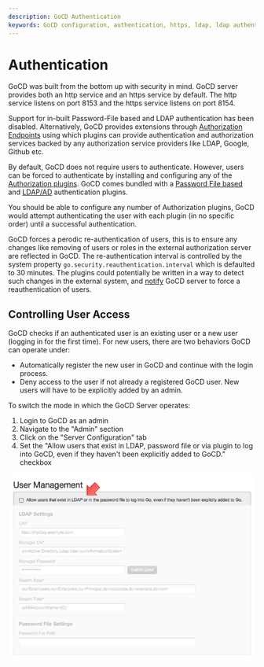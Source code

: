 ```yaml
---
description: GoCD Authentication 
keywords: GoCD configuration, authentication, https, ldap, ldap authenticaiton, authorization plugins, user access, passwords, logins, authorization endpoints, GoCD security
---
```


# Authentication

GoCD was built from the bottom up with security in mind. GoCD server provides both an http service and an https service by default. The http service listens on port 8153 and the https service listens on port 8154.

Support for in-built Password-File based and LDAP authentication has been disabled. Alternatively, GoCD provides extensions through [Authorization Endpoints](https://plugin-api.gocd.org/current/authorization/) using which plugins can provide authentication and authorization services backed by any authorization service providers like LDAP, Google, Github etc.

By default, GoCD does not require users to authenticate. However, users can be forced to authenticate by installing and configuring any of the [Authorization plugins](https://plugin-api.gocd.org/current/authorization/). GoCD comes bundled with a [Password File based](https://github.com/gocd/filebased-authentication-plugin) and [LDAP/AD](https://github.com/gocd/gocd-ldap-authentication-plugin) authentication plugins.

You should be able to configure any number of Authorization plugins, GoCD would attempt authenticating the user with each plugin (in no specific order) until a successful authentication.

GoCD forces a perodic re-authentication of users, this is to ensure any changes like removing of users or roles in the external authorization server are reflected in GoCD. The re-authentication interval is controlled by the system property `go.security.reauthentication.interval` which is defaulted to 30 minutes. The plugins could potentially be written in a way to detect such changes in the external system, and [notify](https://plugin-api.gocd.org/current/authorization/#invalidate-users-cache) GoCD server to force a reauthentication of users.

## Controlling User Access

GoCD checks if an authenticated user is an existing user or a new user (logging in for the first time). For new users, there are two behaviors GoCD can operate under:

-   Automatically register the new user in GoCD and continue with the login process.
-   Deny access to the user if not already a registered GoCD user. New users will have to be explicitly added by an admin.

To switch the mode in which the GoCD Server operates:

1.  Login to GoCD as an admin
2.  Navigate to the "Admin" section
3.  Click on the "Server Configuration" tab
4.  Set the "Allow users that exist in LDAP, password file or via plugin to log into GoCD, even if they haven't been explicitly added to GoCD." checkbox

![](../resources/images/user_authentication_auto_login.png)
